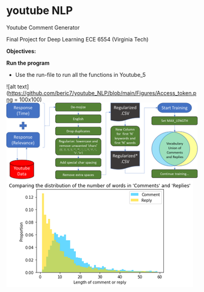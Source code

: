 # youtube NLP
Youtube Comment Generator

Final Project for Deep Learning ECE 6554 (Virginia Tech)

**Objectives:**


**Run the program**
- Use the run-file to run all the functions in Youtube_5


![alt text](https://github.com/beric7/youtube_NLP/blob/main/Figures/Access_token.png = 100x100)
![alt text](https://github.com/beric7/youtube_NLP/blob/main/Figures/Data_annotation_flow_maxlength.png)
![alt text](https://github.com/beric7/youtube_NLP/blob/main/Figures/Comment_Reply_histo_zoom.png)
